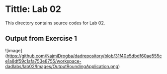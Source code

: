 # Tittle: Lab 02

This directory contains source codes for Lab 02.

## Output from Exercise 1

![image]
(https://github.com/NajmiDrogba/dadrepository/blob/31f40e5dbdf60ae555ce1a8df59c1afa753e8755/workspace-dadlabs/lab02/Images/OutputRoundingApplication.png)
